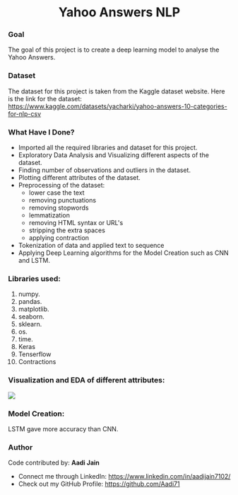 <div align = 'center'>
  <h1>Yahoo Answers NLP</h1>
  </div>

### Goal
The goal of this project is to create a deep learning model to analyse the Yahoo Answers.

### Dataset
The dataset for this project is taken from the Kaggle dataset website. Here is the link for the dataset: https://www.kaggle.com/datasets/yacharki/yahoo-answers-10-categories-for-nlp-csv

### What Have I Done?
- Imported all the required libraries and dataset for this project.
- Exploratory Data Analysis and Visualizing different aspects of the dataset.
- Finding number of observations and outliers in the dataset.
- Plotting different attributes of the dataset.
- Preprocessing of the dataset:
  - lower case the text
  - removing punctuations
  - removing stopwords
  - lemmatization 
  - removing HTML syntax or URL's
  - stripping the extra spaces
  - applying contraction
- Tokenization of data and applied text to sequence
- Applying Deep Learning algorithms for the Model Creation such as CNN and LSTM.

### Libraries used:
1. numpy.
2. pandas.
3. matplotlib.
4. seaborn.
5. sklearn.
6. os.
7. time.
8. Keras
9. Tenserflow
10. Contractions

### Visualization and EDA of different attributes:
<img src = "https://github.com/abhisheks008/DevHack22/blob/main/Machine%20learning/Abhishek%20Sharma/Images/glass1.png">

### Model Creation:
LSTM gave more accuracy than CNN.

### Author
Code contributed by: **Aadi Jain**
- Connect me through LinkedIn: https://www.linkedin.com/in/aadijain7102/
- Check out my GitHub Profile: https://github.com/Aadi71
